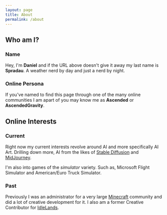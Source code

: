 ```yaml
---
layout: page
title: About
permalink: /about
---
```


## Who am I?
### Name
Hey, I'm **Daniel** and if the URL above doesn't give it away my last name is **Spradau**. A weather nerd by day and just a nerd by night.

### Online Persona
If you've named to find this page through one of the many online communities I am apart of you may know me as **Ascended** or **AscendedGravity**.

## Online Interests
### Current
Right now my current interests revolve around AI and more specifically AI Art. Drilling down more, AI from the likes of [Stable Diffusion](https://github.com/CompVis/stable-diffusion) and [MidJourney](https://www.midjourney.com/home/).

I'm also into games of the *simulator* variety. Such as, Microsoft Flight Simulator and American/Euro Truck Simulator.

### Past
Previously I was an administrator for a very large [Minecraft](https://www.minecraft.net/en-us) community and did a lot of creative development for it. I also am a former Creative Contributor for [IdleLands](https://idle.land/).
